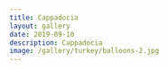 ```yaml
---
title: Cappadocia
layout: gallery
date: 2019-09-10
description: Cappadocia
image: /gallery/turkey/balloons-2.jpg
---
```

